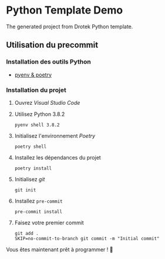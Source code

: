 # Python Template Demo

The generated project from Drotek Python template.

## Utilisation du precommit

### Installation des outils Python

- [pyenv & poetry](https://drotek.atlassian.net/wiki/spaces/DRONE/pages/36143105/Python+Tools+Tutorial)

### Installation du projet

1. Ouvrez _Visual Studio Code_
1. Utilisez Python 3.8.2

   ```shell
   pyenv shell 3.8.2
   ```

1. Initialisez l'environnement _Poetry_

   ```shell
   poetry shell
   ```

1. Installez les dépendances du projet

   ```shell
   poetry install
   ```

1. Initialisez _git_

   ```shell
   git init
   ```

1. Installez `pre-commit`

   ```shell
   pre-commit install
   ```

1. Faisez votre premier commit

   ```shell
   git add .
   SKIP=no-commit-to-branch git commit -m "Initial commit"
   ```

Vous êtes maintenant prêt à programmer ! 🙂
